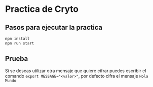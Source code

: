 # Practica de Cryto

## Pasos para ejecutar la practica

```bash
npm install
npm run start
```

## Prueba

Si se deseas utilizar otra mensaje que quiere cifrar puedes escribir el comando `export MESSAGE="<valor>"`, por defecto cifra el mensaje `Hola Mundo`
